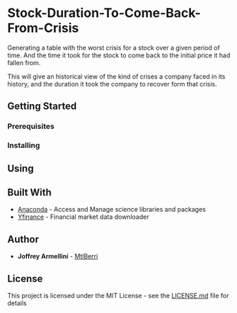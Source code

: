 # Stock-Duration-To-Come-Back-From-Crisis

Generating a table with the worst crisis for a stock over a given period of time.
And the time it took for the stock to come back to the initial price it had fallen from.

This will give an historical view of the kind of crises a company faced in its history, and the duration it took the company to recover form that crisis.



## Getting Started



### Prerequisites



### Installing



## Using



## Built With

* [Anaconda](https://www.anaconda.com/) - Access and Manage science libraries and packages
* [Yfinance](https://pypi.org/project/yfinance/) - Financial market data downloader

## Author

* **Joffrey Armellini** - [MtlBerri](https://github.com/mtlberri)

## License

This project is licensed under the MIT License - see the [LICENSE.md](LICENSE.md) file for details
